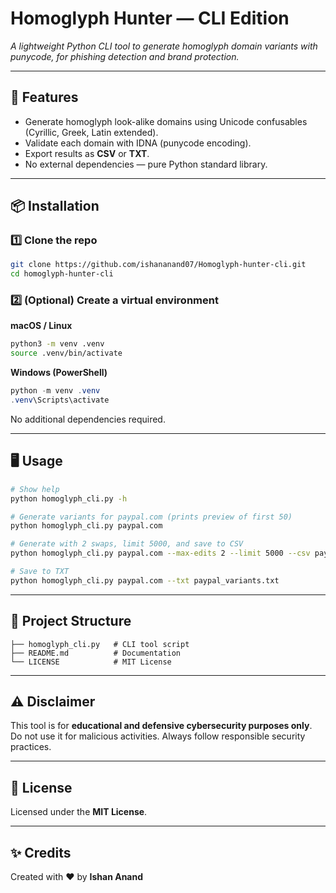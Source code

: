 # Homoglyph Hunter — CLI Edition

*A lightweight Python CLI tool to generate homoglyph domain variants with punycode, for phishing detection and brand protection.*

---

## 🚀 Features
- Generate homoglyph look-alike domains using Unicode confusables (Cyrillic, Greek, Latin extended).
- Validate each domain with IDNA (punycode encoding).
- Export results as **CSV** or **TXT**.
- No external dependencies — pure Python standard library.

---

## 📦 Installation

### 1️⃣ Clone the repo
```bash
git clone https://github.com/ishananand07/Homoglyph-hunter-cli.git
cd homoglyph-hunter-cli
```

### 2️⃣ (Optional) Create a virtual environment
**macOS / Linux**
```bash
python3 -m venv .venv
source .venv/bin/activate
```

**Windows (PowerShell)**
```powershell
python -m venv .venv
.venv\Scripts\activate
```

No additional dependencies required.

---

## 🖥️ Usage

```bash
# Show help
python homoglyph_cli.py -h

# Generate variants for paypal.com (prints preview of first 50)
python homoglyph_cli.py paypal.com

# Generate with 2 swaps, limit 5000, and save to CSV
python homoglyph_cli.py paypal.com --max-edits 2 --limit 5000 --csv paypal_variants.csv

# Save to TXT
python homoglyph_cli.py paypal.com --txt paypal_variants.txt
```

---

## 📂 Project Structure
```
├── homoglyph_cli.py   # CLI tool script
├── README.md          # Documentation
└── LICENSE            # MIT License
```

---

## ⚠️ Disclaimer
This tool is for **educational and defensive cybersecurity purposes only**.  
Do not use it for malicious activities. Always follow responsible security practices.

---

## 📜 License
Licensed under the **MIT License**.

---

## ✨ Credits
Created with ❤️ by **Ishan Anand**
